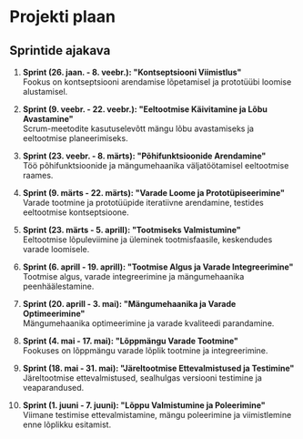 # Projekti plaan

## Sprintide ajakava

1. **Sprint (26. jaan. - 8. veebr.): "Kontseptsiooni Viimistlus"**  
   Fookus on kontseptsiooni arendamise lõpetamisel ja prototüübi loomise alustamisel.

2. **Sprint (9. veebr. - 22. veebr.): "Eeltootmise Käivitamine ja Lõbu Avastamine"**  
   Scrum-meetodite kasutuselevõtt mängu lõbu avastamiseks ja eeltootmise planeerimiseks.

3. **Sprint (23. veebr. - 8. märts): "Põhifunktsioonide Arendamine"**  
   Töö põhifunktsioonide ja mängumehaanika väljatöötamisel eeltootmise raames.

4. **Sprint (9. märts - 22. märts): "Varade Loome ja Prototüpiseerimine"**  
   Varade tootmine ja prototüüpide iteratiivne arendamine, testides eeltootmise kontseptsioone.

5. **Sprint (23. märts - 5. aprill): "Tootmiseks Valmistumine"**  
   Eeltootmise lõpuleviimine ja üleminek tootmisfaasile, keskendudes varade loomisele.

6. **Sprint (6. aprill - 19. aprill): "Tootmise Algus ja Varade Integreerimine"**  
   Tootmise algus, varade integreerimine ja mängumehaanika peenhäälestamine.

7. **Sprint (20. aprill - 3. mai): "Mängumehaanika ja Varade Optimeerimine"**  
   Mängumehaanika optimeerimine ja varade kvaliteedi parandamine.

8. **Sprint (4. mai - 17. mai): "Lõppmängu Varade Tootmine"**  
   Fookuses on lõppmängu varade lõplik tootmine ja integreerimine.

9. **Sprint (18. mai - 31. mai): "Järeltootmise Ettevalmistused ja Testimine"**  
   Järeltootmise ettevalmistused, sealhulgas versiooni testimine ja veaparandused.

10. **Sprint (1. juuni - 7. juuni): "Lõppu Valmistumine ja Poleerimine"**  
    Viimane testimise ettevalmistamine, mängu poleerimine ja viimistlemine enne lõplikku esitamist.


